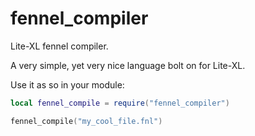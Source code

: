 # fennel_compiler
 Lite-XL fennel compiler.

A very simple, yet very nice language bolt on for Lite-XL.

Use it as so in your module:

```lua
local fennel_compile = require("fennel_compiler")

fennel_compile("my_cool_file.fnl")
```
